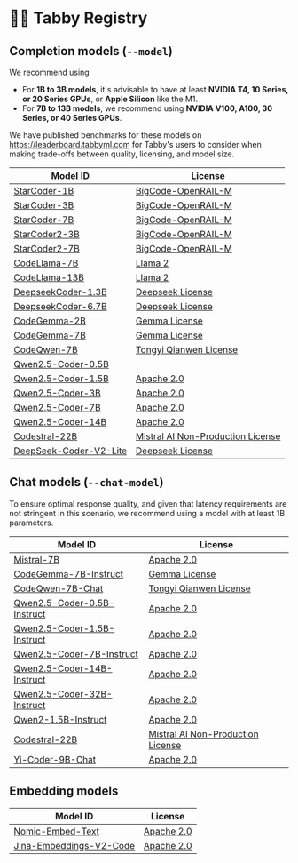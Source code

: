 # 🧑‍🔬 Tabby Registry

## Completion models (`--model`)

We recommend using

* For **1B to 3B models**, it's advisable to have at least **NVIDIA T4, 10 Series, or 20 Series GPUs**, or **Apple Silicon** like the M1.
* For **7B to 13B models**, we recommend using **NVIDIA V100, A100, 30 Series, or 40 Series GPUs**.

We have published benchmarks for these models on https://leaderboard.tabbyml.com for Tabby's users to consider when making trade-offs between quality, licensing, and model size.

| Model ID | License |
| -------- | ------- |
| [StarCoder-1B](https://huggingface.co/bigcode/starcoderbase-1b) | [BigCode-OpenRAIL-M](https://huggingface.co/spaces/bigcode/bigcode-model-license-agreement) |
| [StarCoder-3B](https://huggingface.co/bigcode/starcoderbase-3b) | [BigCode-OpenRAIL-M](https://huggingface.co/spaces/bigcode/bigcode-model-license-agreement) |
| [StarCoder-7B](https://huggingface.co/bigcode/starcoderbase-7b) | [BigCode-OpenRAIL-M](https://huggingface.co/spaces/bigcode/bigcode-model-license-agreement) |
| [StarCoder2-3B](https://huggingface.co/bigcode/starcoder2-3b) | [BigCode-OpenRAIL-M](https://huggingface.co/spaces/bigcode/bigcode-model-license-agreement) |
| [StarCoder2-7B](https://huggingface.co/bigcode/starcoder2-7b) | [BigCode-OpenRAIL-M](https://huggingface.co/spaces/bigcode/bigcode-model-license-agreement) |
| [CodeLlama-7B](https://huggingface.co/codellama/CodeLlama-7b-hf) | [Llama 2](https://github.com/facebookresearch/llama/blob/main/LICENSE) |
| [CodeLlama-13B](https://huggingface.co/codellama/CodeLlama-13b-hf) | [Llama 2](https://github.com/facebookresearch/llama/blob/main/LICENSE) |
| [DeepseekCoder-1.3B](https://huggingface.co/deepseek-ai/deepseek-coder-1.3b-base) | [Deepseek License](https://github.com/deepseek-ai/deepseek-coder/blob/main/LICENSE-MODEL) |
| [DeepseekCoder-6.7B](https://huggingface.co/deepseek-ai/deepseek-coder-6.7b-base) | [Deepseek License](https://github.com/deepseek-ai/deepseek-coder/blob/main/LICENSE-MODEL) |
| [CodeGemma-2B](https://huggingface.co/google/codegemma-2b) | [Gemma License](https://ai.google.dev/gemma/terms) |
| [CodeGemma-7B](https://huggingface.co/google/codegemma-7b) | [Gemma License](https://ai.google.dev/gemma/terms) |
| [CodeQwen-7B](https://huggingface.co/Qwen/CodeQwen1.5-7B-Chat) | [Tongyi Qianwen License](https://github.com/QwenLM/Qwen/blob/main/Tongyi%20Qianwen%20LICENSE%20AGREEMENT) |
| [Qwen2.5-Coder-0.5B](https://huggingface.co/Qwen/Qwen2.5-Coder-0.5B) | []() |
| [Qwen2.5-Coder-1.5B](https://huggingface.co/Qwen/Qwen2.5-Coder-1.5B) | [Apache 2.0](https://choosealicense.com/licenses/apache-2.0/) |
| [Qwen2.5-Coder-3B](https://huggingface.co/Qwen/Qwen2.5-Coder-3B) | [Apache 2.0](https://choosealicense.com/licenses/apache-2.0/) |
| [Qwen2.5-Coder-7B](https://huggingface.co/Qwen/Qwen2.5-Coder-7B) | [Apache 2.0](https://choosealicense.com/licenses/apache-2.0/) |
| [Qwen2.5-Coder-14B](https://huggingface.co/Qwen/Qwen2.5-Coder-14B) | [Apache 2.0](https://choosealicense.com/licenses/apache-2.0/) |
| [Codestral-22B](https://huggingface.co/mistralai/Codestral-22B-v0.1) | [Mistral AI Non-Production License](https://mistral.ai/licenses/MNPL-0.1.md) |
| [DeepSeek-Coder-V2-Lite](https://huggingface.co/deepseek-ai/DeepSeek-Coder-V2-Lite-Base) | [Deepseek License](https://github.com/deepseek-ai/deepseek-coder/blob/main/LICENSE-MODEL) |


## Chat models (`--chat-model`)

To ensure optimal response quality, and given that latency requirements are not stringent in this scenario, we recommend using a model with at least 1B parameters.

| Model ID | License |
| -------- | ------- |
| [Mistral-7B](https://huggingface.co/mistralai/Mistral-7B-v0.1) | [Apache 2.0](https://choosealicense.com/licenses/apache-2.0/) |
| [CodeGemma-7B-Instruct](https://huggingface.co/google/codegemma-7b-it) | [Gemma License](https://ai.google.dev/gemma/terms) |
| [CodeQwen-7B-Chat](https://huggingface.co/Qwen/CodeQwen1.5-7B-Chat) | [Tongyi Qianwen License](https://github.com/QwenLM/Qwen/blob/main/Tongyi%20Qianwen%20LICENSE%20AGREEMENT) |
| [Qwen2.5-Coder-0.5B-Instruct](https://huggingface.co/Qwen/Qwen2.5-Coder-0.5B-Instruct-GGUF) | [Apache 2.0](https://choosealicense.com/licenses/apache-2.0/) |
| [Qwen2.5-Coder-1.5B-Instruct](https://huggingface.co/Qwen/Qwen2.5-Coder-1.5B-Instruct-GGUF) | [Apache 2.0](https://choosealicense.com/licenses/apache-2.0/) |
| [Qwen2.5-Coder-7B-Instruct](https://huggingface.co/Qwen/Qwen2.5-Coder-7B-Instruct-GGUF) | [Apache 2.0](https://choosealicense.com/licenses/apache-2.0/) |
| [Qwen2.5-Coder-14B-Instruct](https://huggingface.co/Qwen/Qwen2.5-Coder-14B-Instruct-GGUF) | [Apache 2.0](https://choosealicense.com/licenses/apache-2.0/) |
| [Qwen2.5-Coder-32B-Instruct](https://huggingface.co/Qwen/Qwen2.5-Coder-32B-Instruct-GGUF) | [Apache 2.0](https://choosealicense.com/licenses/apache-2.0/) |
| [Qwen2-1.5B-Instruct](https://huggingface.co/Qwen/Qwen2-1.5B) | [Apache 2.0](https://choosealicense.com/licenses/apache-2.0/) |
| [Codestral-22B](https://huggingface.co/mistralai/Codestral-22B-v0.1) | [Mistral AI Non-Production License](https://mistral.ai/licenses/MNPL-0.1.md) |
| [Yi-Coder-9B-Chat](https://huggingface.co/01-ai/Yi-Coder-9B-Chat) | [Apache 2.0](https://choosealicense.com/licenses/apache-2.0/) |


## Embedding models

| Model ID | License |
| -------- | ------- |
| [Nomic-Embed-Text](https://huggingface.co/nomic-ai/nomic-embed-text-v1.5-GGUF) | [Apache 2.0](https://choosealicense.com/licenses/apache-2.0/) |
| [Jina-Embeddings-V2-Code](https://huggingface.co/jinaai/jina-embeddings-v2-base-code) | [Apache 2.0](https://choosealicense.com/licenses/apache-2.0/) |
